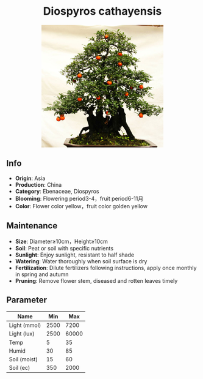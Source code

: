 <h1 align='center'>Diospyros cathayensis</h1>
<p align="center">
    <img 
        align='center'
        width='320'
        src="../images/diospyros cathayensis.png" 
        alt='Diospyros cathayensis' />
</p>

## Info

 - **Origin**: Asia
 - **Production**: China
 - **Category**: Ebenaceae, Diospyros
 - **Blooming**: Flowering period3-4，fruit period6-11月
 - **Color**: Flower color yellow，fruit color golden yellow

## Maintenance

 - **Size**: Diameter≥10cm，Height≥10cm
 - **Soil**: Peat or soil with specific nutrients
 - **Sunlight**: Enjoy sunlight, resistant to half shade
 - **Watering**: Water thoroughly when soil surface is dry
 - **Fertilization**: Dilute fertilizers following instructions, apply once monthly in spring and autumn
 - **Pruning**: Remove flower stem, diseased and rotten leaves timely

## Parameter

| Name         | Min  | Max   |
|--------------|------|-------|
| Light (mmol) | 2500 | 7200  |
| Light (lux)  | 2500 | 60000 |
| Temp         | 5    | 35    |
| Humid        | 30   | 85    |
| Soil (moist) | 15   | 60    |
| Soil (ec)    | 350  | 2000  |
